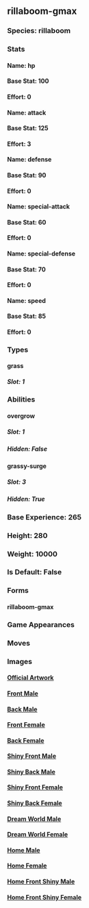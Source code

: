 ## rillaboom-gmax
### Species: rillaboom
### Stats
#### Name: hp
#### Base Stat: 100
#### Effort: 0
#### Name: attack
#### Base Stat: 125
#### Effort: 3
#### Name: defense
#### Base Stat: 90
#### Effort: 0
#### Name: special-attack
#### Base Stat: 60
#### Effort: 0
#### Name: special-defense
#### Base Stat: 70
#### Effort: 0
#### Name: speed
#### Base Stat: 85
#### Effort: 0
### Types
#### grass
##### Slot: 1
### Abilities
#### overgrow
##### Slot: 1
##### Hidden: False
#### grassy-surge
##### Slot: 3
##### Hidden: True
### Base Experience: 265
### Height: 280
### Weight: 10000
### Is Default: False
### Forms
#### rillaboom-gmax
### Game Appearances
### Moves
### Images
#### [Official Artwork](https://raw.githubusercontent.com/PokeAPI/sprites/master/sprites/pokemon/other/official-artwork/10200.png)
#### [Front Male](https://raw.githubusercontent.com/PokeAPI/sprites/master/sprites/pokemon/10200.png)
#### [Back Male](https://raw.githubusercontent.com/PokeAPI/sprites/master/sprites/pokemon/back/10200.png)
#### [Front Female](None)
#### [Back Female](None)
#### [Shiny Front Male](https://raw.githubusercontent.com/PokeAPI/sprites/master/sprites/pokemon/shiny/10200.png)
#### [Shiny Back Male](https://raw.githubusercontent.com/PokeAPI/sprites/master/sprites/pokemon/back/10200.png)
#### [Shiny Front Female](None)
#### [Shiny Back Female](None)
#### [Dream World Male](None)
#### [Dream World Female](None)
#### [Home Male](https://raw.githubusercontent.com/PokeAPI/sprites/master/sprites/pokemon/other/home/10200.png)
#### [Home Female](None)
#### [Home Front Shiny Male](https://raw.githubusercontent.com/PokeAPI/sprites/master/sprites/pokemon/other/home/shiny/10200.png)
#### [Home Front Shiny Female](None)